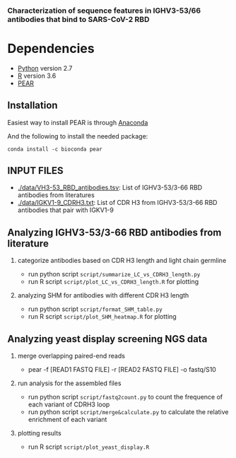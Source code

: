 ### Characterization of sequence features in IGHV3-53/66 antibodies that bind to SARS-CoV-2 RBD
# Dependencies #
* [Python](https://www.python.org/) version 2.7
* [R](https://www.r-project.org/) version 3.6
* [PEAR](https://github.com/tseemann/PEAR)

## Installation ##

Easiest way to install PEAR is through [Anaconda](https://anaconda.org/bioconda/pear)

And the following to install the needed package:
```
conda install -c bioconda pear

```
## INPUT FILES
* [./data/VH3-53_RBD_antibodies.tsv](./data/VH3-53_RBD_antibodies.tsv): List of IGHV3-53/3-66 RBD antibodies from literatures
* [./data/IGKV1-9_CDRH3.txt](./data/IGKV1-9_CDRH3.txt): List of CDR H3 from IGHV3-53/3-66 RBD antibodies that pair with IGKV1-9

## Analyzing IGHV3-53/3-66 RBD antibodies from literature ##
1. categorize antibodies based on CDR H3 length and light chain germline
    - run python script ```script/summarize_LC_vs_CDRH3_length.py```
    - run R script ```script/plot_LC_vs_CDRH3_length.R``` for plotting

2. analyzing SHM for antibodies with different CDR H3 length
    - run python script ```script/format_SHM_table.py```
    - run R script ```script/plot_SHM_heatmap.R``` for plotting

## Analyzing yeast display screening NGS data ##
1. merge overlapping paired-end reads
    - pear -f [READ1 FASTQ FILE] -r [READ2 FASTQ FILE] -o fastq/S10
    
2. run analysis for the assembled files
    - run python script ```script/fastq2count.py``` to count the frequence of each variant of CDRH3 loop
    - run python script ```script/merge&calculate.py``` to calculate the relative enrichment of each variant

3. plotting results
    - run R script ```script/plot_yeast_display.R```
